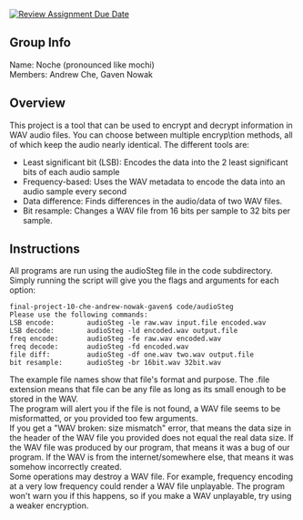 [![Review Assignment Due Date](https://classroom.github.com/assets/deadline-readme-button-24ddc0f5d75046c5622901739e7c5dd533143b0c8e959d652212380cedb1ea36.svg)](https://classroom.github.com/a/ecp4su41)
## Group Info
Name: Noche (pronounced like mochi)  
Members: Andrew Che, Gaven Nowak
## Overview
This project is a tool that can be used to encrypt and decrypt information in WAV audio files. You can choose between multiple encryp\tion methods, all of which keep the audio nearly identical. The different tools are:  
- Least significant bit (LSB): Encodes the data into the 2 least significant bits of each audio sample
- Frequency-based: Uses the WAV metadata to encode the data into an audio sample every second
- Data difference: Finds differences in the audio/data of two WAV files.
- Bit resample: Changes a WAV file from 16 bits per sample to 32 bits per sample.
## Instructions
All programs are run using the audioSteg file in the code subdirectory.  
Simply running the script will give you the flags and arguments for each option:  
```
final-project-10-che-andrew-nowak-gaven$ code/audioSteg
Please use the following commands:
LSB encode:        audioSteg -le raw.wav input.file encoded.wav
LSB decode:        audioSteg -ld encoded.wav output.file
freq encode:       audioSteg -fe raw.wav encoded.wav
freq decode:       audioSteg -fd encoded.wav
file diff:         audioSteg -df one.wav two.wav output.file
bit resample:      audioSteg -br 16bit.wav 32bit.wav
```  
The example file names show that file's format and purpose. The .file extension means that file can be any file as long as its small enough to be stored in the WAV.  
The program will alert you if the file is not found, a WAV file seems to be misformatted, or you provided too few arguments.  
If you get a "WAV broken: size mismatch" error, that means the data size in the header of the WAV file you provided does not equal the real data size. If the WAV file was produced by our program, that means it was a bug of our program. If the WAV is from the internet/somewhere else, that means it was somehow incorrectly created.  
Some operations may destroy a WAV file. For example, frequency encoding at a very low frequency could render a WAV file unplayable. The program won't warn you if this happens, so if you make a WAV unplayable, try using a weaker encryption.